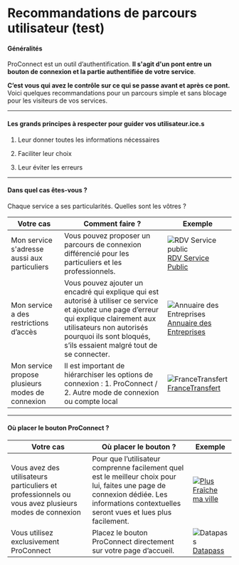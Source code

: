 # Recommandations de parcours utilisateur (test)

#### Généralités

ProConnect est un outil d’authentification.
**Il s'agit d'un pont entre un bouton de connexion et la partie authentifiée de votre service**.

**C’est vous qui avez le contrôle sur ce qui se passe avant et après ce pont.**
Voici quelques recommandations pour un parcours simple et sans blocage pour les visiteurs de vos services.


----

#### Les grands principes à respecter pour guider vos utilisateur.ice.s

1. Leur donner toutes les informations nécessaires

2. Faciliter leur choix

3. Leur éviter les erreurs 

----


#### Dans quel cas êtes-vous ? 

Chaque service a ses particularités. Quelles sont les vôtres ?


| Votre cas | Comment faire ? | Exemple |
| -------- | -------- | -------- |
| Mon service s'adresse aussi aux particuliers    | Vous pouvez proposer un parcours de connexion différencié pour les particuliers et les professionnels.     | ![RDV Service public](https://storage.gra.cloud.ovh.net/v1/AUTH_0f20d409cb2a4c9786c769e2edec0e06/padnumerique/uploads/49b2c5db-7ae9-4b1a-8351-2cf9150680c3.png)[RDV Service Public](https://rdv.anct.gouv.fr/)
|Mon service a des restrictions d’accès    | Vous pouvez ajouter un encadré qui explique qui est autorisé à utiliser ce service et ajoutez une page d’erreur qui explique clairement aux utilisateurs non autorisés pourquoi ils sont bloqués, s’ils essaient malgré tout de se connecter.    | ![Annuaire des Entreprises](https://storage.gra.cloud.ovh.net/v1/AUTH_0f20d409cb2a4c9786c769e2edec0e06/padnumerique/uploads/4af46883-7692-48b8-8809-28869cecd282.png)[Annuaire des Entreprises](https://annuaire-entreprises.data.gouv.fr/lp/agent-public)
|Mon service propose plusieurs modes de connexion    | Il est important de hiérarchiser les options de connexion : 1. ProConnect / 2. Autre mode de connexion ou compte local | ![FranceTransfert](https://storage.gra.cloud.ovh.net/v1/AUTH_0f20d409cb2a4c9786c769e2edec0e06/padnumerique/uploads/c0a188b1-a451-4828-8b58-4d8f80cec50f.png) [FranceTransfert](https://francetransfert.numerique.gouv.fr/connect)|

----


#### Où placer le bouton ProConnect ? 


| Votre cas | Où placer le bouton ?  | Exemple |
| -------- | -------- | -------- |
| Vous avez des utilisateurs particuliers et professionnels ou vous avez plusieurs modes de connexion     | Pour que l’utilisateur comprenne facilement quel est le meilleur choix pour lui, faites une page de connexion dédiée. Les informations contextuelles seront vues et lues plus facilement.     | ![](https://storage.gra.cloud.ovh.net/v1/AUTH_0f20d409cb2a4c9786c769e2edec0e06/padnumerique/uploads/11184746-946b-415c-b816-db11332e2192.png)[Plus Fraîche ma ville](https://plusfraichemaville.fr/connexion?callbackUrl=https%3A%2F%2Fplusfraichemaville.fr%2Fespace-projet)   |
| Vous utilisez exclusivement ProConnect   | Placez le bouton ProConnect directement sur votre page d’accueil. | ![Datapass](https://storage.gra.cloud.ovh.net/v1/AUTH_0f20d409cb2a4c9786c769e2edec0e06/padnumerique/uploads/a8261d84-ed9b-4a79-8363-331e30514932.png)[Datapass](https://datapass.api.gouv.fr/)

